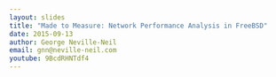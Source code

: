 ```yaml
---
layout: slides
title: "Made to Measure: Network Performance Analysis in FreeBSD"
date: 2015-09-13
author: George Neville-Neil
email: gnn@neville-neil.com
youtube: 9BcdRHNTdf4
---
```

